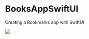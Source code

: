 # BooksAppSwiftUI
Creating a Bookmarks app with SwiftUI

![](https://lh3.googleusercontent.com/pL06tKx5RjvCsI4P4vEUL27cGQV5TTuWTzkmcwmES8EeV0HZhs4EC57lGiinOSFY7yiTqm8-7U7o4PZikiC3ZHLxb0X78AITKXFTDyNxCrgg0Hn1Lr5wDXbgumLj-aaWAC2b3bP6bdA=w2400)
